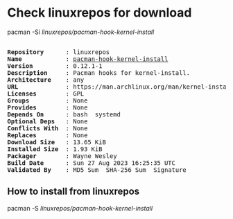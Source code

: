 # Check linuxrepos for download

pacman -Si *linuxrepos/pacman-hook-kernel-install*

<div class="highlight"><pre class="highlight"><text>
<b>Repository</b>      : linuxrepos
<b>Name</b>            : <a href="../../x86_64/pacman-hook-kernel-install-0.12.1-1-any.pkg.tar.zst">pacman-hook-kernel-install</a>
<b>Version</b>         : 0.12.1-1
<b>Description</b>     : Pacman hooks for kernel-install.
<b>Architecture</b>    : any
<b>URL</b>             : https://man.archlinux.org/man/kernel-install.8
<b>Licenses</b>        : GPL
<b>Groups</b>          : None
<b>Provides</b>        : None
<b>Depends On</b>      : bash  systemd
<b>Optional Deps</b>   : None
<b>Conflicts With</b>  : None
<b>Replaces</b>        : None
<b>Download Size</b>   : 13.65 KiB
<b>Installed Size</b>  : 1.93 KiB
<b>Packager</b>        : Wayne Wesley <wayne6324@gmail.com>
<b>Build Date</b>      : Sun 27 Aug 2023 16:25:35 UTC
<b>Validated By</b>    : MD5 Sum  SHA-256 Sum  Signature
</text></pre></div>

## How to install from linuxrepos

pacman -S *linuxrepos/pacman-hook-kernel-install*
